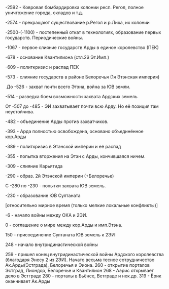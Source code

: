 -2592 - Ковровая бомбардировка колонии респ. Регол, полное уничтожение города, складов и т.д. 

-2574 - прекращают существование р.Регол и р.Лика, их колонии

-2500-(-1100) - постепенный откат в технологиях, образование первых государств. Периодические войны.

-1067 - первое слияние государств Арды в единое королевство (ПЕК)

-678 - основание Квантилиона (стл.2й Эт.Имп.)

-609 - политкризис и распад ПЕК

-573 - слияние государств в районе Белоречья (1я Этэнская империя)

 До -526 - захват почти всего Этэна, война за ЮВ земли. 

-514 - разведка боем возможности захвата Ардских земель

От -507 до -485 - ЭИ захватывает почти всю Арду. Но её позиция там неустойчива.

-482 - объединение Арды против захватчиков.

-393 - Арда полностью освобождена, основано объединённое кор.Арды

-389 - политкризис в Этэнской империи и её распад

-355 - попытка вторжения на Этэн с Арды, кончившаяся ничем.

-309 - слияние Карьятида 

-290 - образ. 2й Этэнской империи (+Белоречье)

С -280 по -230 - попытки захвата ЮВ земель.

-230 - образование ЮВ Султаната

[относительно мирное время (только мелкие локальные конфликты)]

-6 - начало войны между ОКА и 2ЭИ.

0 - соглашение о мире между кор.Арды и имп.Этэна.

150 - присоединение Султаната ЮВ земель к 2ЭИ

248 - начало внутридинастической войны

259 - пришел конец внутридинастической войны Ардского королевства (благодаря Энесу 2 из 2ЭИ). Начато весьма тесное сотрудничество Ак.Арды(Эстграда), Белоречья и Эиона.
260 - открытие порталов Эстград, Лиондор, Белоречье и Квантилион
268 - Аэрис открывает дело в Эстграде
280 - порталы в Бьёнсе, Ветграде и нек.др.
319 - Ёрик оканчивает Ак.Арды



